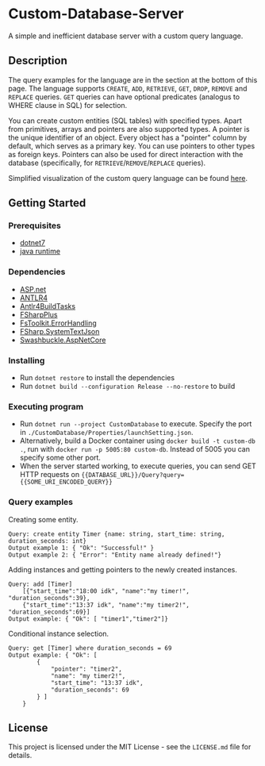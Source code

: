 # Custom-Database-Server

A simple and inefficient database server with a custom query language.

## Description

The query examples for the language are in the section at the bottom of this page. The language supports `CREATE`, `ADD`, `RETRIEVE`, `GET`, `DROP`, `REMOVE` and `REPLACE` queries. `GET` queries can have optional predicates (analogus to WHERE clause in SQL) for selection.  

You can create custom entities (SQL tables) with specified types. Apart from primitives, arrays and pointers are also supported types. A pointer is the unique identifier of an object. Every object has a "pointer" column by default, which serves as a primary key. You can use pointers to other types as foreign keys. Pointers can also be used for direct interaction with the database (specifically, for `RETRIEVE`/`REMOVE`/`REPLACE` queries).

Simplified visualization of the custom query language can be found [here](https://dirakon.github.io/Custom-Database-Server/).

## Getting Started

### Prerequisites

* [dotnet7](https://dotnet.microsoft.com/en-us/download/dotnet/7.0)
* [java runtime](https://openjdk.org/)

### Dependencies

* [ASP.net](https://ASP.net)
* [ANTLR4](https://github.com/antlr/antlr4)
* [Antlr4BuildTasks](https://github.com/kaby76/Antlr4BuildTasks)
* [FSharpPlus](https://github.com/fsprojects/FSharpPlus)
* [FsToolkit.ErrorHandling](https://github.com/demystifyfp/FsToolkit.ErrorHandling)
* [FSharp.SystemTextJson](https://github.com/Tarmil/FSharp.SystemTextJson)
* [Swashbuckle.AspNetCore](https://github.com/domaindrivendev/Swashbuckle.AspNetCore)

### Installing

* Run `dotnet restore` to install the dependencies
* Run `dotnet build --configuration Release --no-restore` to build

### Executing program

* Run `dotnet run --project CustomDatabase` to execute. Specify the port in `./CustomDatabase/Properties/launchSetting.json`.
* Alternatively, build a Docker container using `docker build -t custom-db .`, run with `docker run -p 5005:80 custom-db`. Instead of 5005 you can specify some other port.
* When the server started working, to execute queries, you can send GET HTTP requests on `{{DATABASE_URL}}/Query?query={{SOME_URI_ENCODED_QUERY}}`

### Query examples
Creating some entity.
```
Query: create entity Timer {name: string, start_time: string, duration_seconds: int}
Output example 1: { "Ok": "Successful!" }
Output example 2: { "Error": "Entity name already defined!"}
```

Adding instances and getting pointers to the newly created instances.
```
Query: add [Timer] 
    [{"start_time":"18:00 idk", "name":"my timer!", "duration_seconds":39}, 
    {"start_time":"13:37 idk", "name":"my timer2!", "duration_seconds":69}]
Output example: { "Ok": [ "timer1","timer2"]}
```

Conditional instance selection.
```
Query: get [Timer] where duration_seconds = 69
Output example: { "Ok": [
        {
            "pointer": "timer2",
            "name": "my timer2!",
            "start_time": "13:37 idk",
            "duration_seconds": 69
        } ]
    }
```


## License

This project is licensed under the MIT License - see the `LICENSE.md` file for details.

